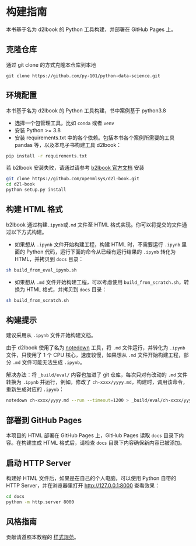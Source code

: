 # 构建指南

本书基于名为 d2lbook 的 Python 工具构建，并部署在 GitHub Pages 上。

## 克隆仓库

通过 git clone 的方式克隆本仓库到本地

```git
git clone https://github.com/py-101/python-data-science.git
```

## 环境配置

本书基于名为 d2lbook 的 Python 工具构建，书中案例基于 python3.8

* 选择一个包管理工具，比如 `conda` 或者 `venv`
* 安装 Python >= 3.8
* 安装 requirements.txt 中的各个依赖。包括本书各个案例所需要的工具 pandas 等，以及本电子书构建工具 d2lbook：

```bash
pip install -r requirements.txt
```

若 b2lbook 安装失败，请通过请参考 [b2lbook 官方文档](https://book.d2l.ai/install.html) 安装

```bash
git clone https://github.com/openmlsys/d2l-book.git
cd d2l-book
python setup.py install
```

## 构建 HTML 格式

b2lbook 通过构建`.ipynb`或`.md` 文件至 HTML 格式实现。你可以将提交的文件通过以下方式构建。

- 如果想从 `.ipynb` 文件开始构建工程，构建 HTML 时，不需要运行 `.ipynb` 里面的 Python 代码，运行下面的命令从已经有运行结果的 `.ipynb` 转化为 HTML，并拷贝到 `docs` 目录：

```bash
sh build_from_eval_ipynb.sh
```

- 如果想从 `.md` 文件开始构建工程，可以考虑使用 `build_from_scratch.sh`，转换为 HTML 格式，并拷贝到 `docs` 目录：

```bash
sh build_from_scratch.sh
```

## 构建提示

建议采用从 `.ipynb` 文件开始构建文档。

由于 d2lbook 使用了名为 [notedown](https://github.com/d2l-ai/notedown/) 工具，将 `.md` 文件运行，并转化为 `.ipynb` 文件，只使用了 1 个 CPU 核心，速度较慢，如果想从 `.md` 文件开始构建工程，部分 `.md` 文件可能无法生成 `.ipynb`。

解决办法：将 `_build/eval/` 内容也加进了 git 仓库，每次只对有改动的 `.md` 文件转换为 `.ipynb` 并运行，例如，修改了 `ch-xxxx/yyyy.md`，构建时，调用该命令，重新生成对应的 `.ipynb`：

```bash
notedown ch-xxxx/yyyy.md --run --timeout=1200 > _build/eval/ch-xxxx/yyyy.ipynb
```

## 部署到 GitHub Pages

本项目的 HTML 部署在 GitHub Pages 上，GitHub Pages 读取 `docs` 目录下内容。在构建生成 HTML 格式后，请检查 `docs` 目录下内容确保新内容已被添加。

## 启动 HTTP Server

构建好 HTML 文件后，如果是在自己的个人电脑，可以使用 Python 自带的 HTTP Server，并在浏览器里打开 http://127.0.0.1:8000 查看效果：

```bash
cd docs
python -m http.server 8000
```

## 风格指南
贡献请遵照本教程的 [样式规范](style.md)。